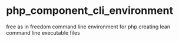 # php_component_cli_environment
free as in freedom command line environment for php creating lean command line executable files
